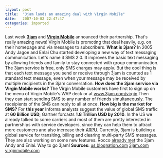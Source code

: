 ```yaml
---
layout: post
title:  "3jam lands an amazing deal with Virgin Mobile"
date:   2007-10-02 22:47:47
categories: imported
---
```

Last week <a HREF="http://3jam.com"><strong>3jam</strong></a> and **<a HREF="http://www.virginmobile.com">Virgin Mobile</a>** announced their partnership. That's really amazing news! Virgin Mobile is promoting that deal heavily, e.g. on their homepage and via messages to subscribers. **What is 3jam?** In 2005 Andy Jagoe and Enlai Chu started developing a new way of text messaging communication. Let's name it SMS 2.0. It improves the basic text messaging by allowing friends and family to stay connected with group communication. The 3jam service is free, only SMS charges may apply. But the cool thing is that each text message you send or receive through 3jam is counted as 1 standard text message, even when your message may be received by multiple recipients in the 3jam conversation. **How does the 3jam service via Virgin Mobile works?** The Virgin Mobile customers have first to sign up on the menu of Virgin Mobile's WAP deck or at <a HREF="http://www.3jam.com/virgin">www.3jam.com/virgin</a>.Then they can start sending SMS to any number of friends simultaneously. The receipients of the SMS can reply to all at once. **How big is the market for SMS?** For **this year** Informa analysts suggest the value of global SMS traffic at **60 Billion USD**; Gartner forcasts **1.8 Trillion USD by 2010**. In the US we already talked to some carriers and most of them are pretty interested in partnerships with service developers, since they can help them to attract more customers and also increase their <a HREF="http://en.wikipedia.org/wiki/Average_revenue_per_user">ARPU</a>. Currently, 3jam is building a global service for transiting, billing and clearing multi-party SMS messages. They are also working on some new features. Rocco <a HREF="http://www.pavingways.com/mobile2event-review_59.html">already met</a> the 3jam Andy and Enlai. Way to go 3jam! **Sources:** <a HREF="http://us.blognation.com/2007/09/20/virgin-mobile-lights-up-text-20-powered-by-3jam/">us.blognation.com</a> <a HREF="http://3jam.com">3jam.com</a> <a HREF="http://www.virginmobile.com">virginmobile.com</a>